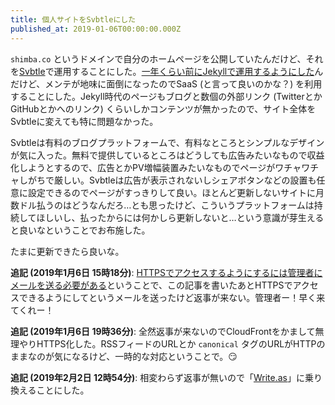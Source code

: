 ```yaml
---
title: 個人サイトをSvbtleにした
published_at: 2019-01-06T00:00:00.000Z
---
```


`shimba.co` というドメインで自分のホームページを公開していたんだけど、それを[Svbtle](https://svbtle.com)で運用することにした。[一年くらい前にJekyllで運用するようにした](/2018-02-24-hello-world-again)んだけど、メンテが地味に面倒になったのでSaaS (と言って良いのかな？) を利用することにした。Jekyll時代のページもブログと数個の外部リンク (TwitterとかGitHubとかへのリンク) くらいしかコンテンツが無かったので、サイト全体をSvbtleに変えても特に問題なかった。

Svbtleは有料のブログプラットフォームで、有料なところとシンプルなデザインが気に入った。無料で提供しているところはどうしても広告みたいなもので収益化しようとするので、広告とかPV増幅装置みたいなものでページがワチャワチャしがちで厳しい。Svbtleは広告が表示されないしシェアボタンなどの設置も任意に設定できるのでページがすっきりして良い。ほとんど更新しないサイトに月数ドル払うのはどうなんだろ…とも思ったけど、こういうプラットフォームは持続してほしいし、払ったからには何かしら更新しないと…という意識が芽生えると良いなということでお布施した。

たまに更新できたら良いな。

**追記 (2019年1月6日 15時18分)**: [HTTPSでアクセスするようにするには管理者にメールを送る必要がある](https://svbtle.com/help/custom_domain)ということで、この記事を書いたあとHTTPSでアクセスできるようにしてというメールを送ったけど返事が来ない。管理者ー！早く来てくれー！

**追記 (2019年1月6日 19時36分)**: 全然返事が来ないのでCloudFrontをかまして無理やりHTTPS化した。RSSフィードのURLとか `canonical` タグのURLがHTTPのままなのが気になるけど、一時的な対応ということで。😏

**追記 (2019年2月2日 12時54分)**: 相変わらず返事が無いので「[Write.as](https://write.as/)」に乗り換えることにした。
